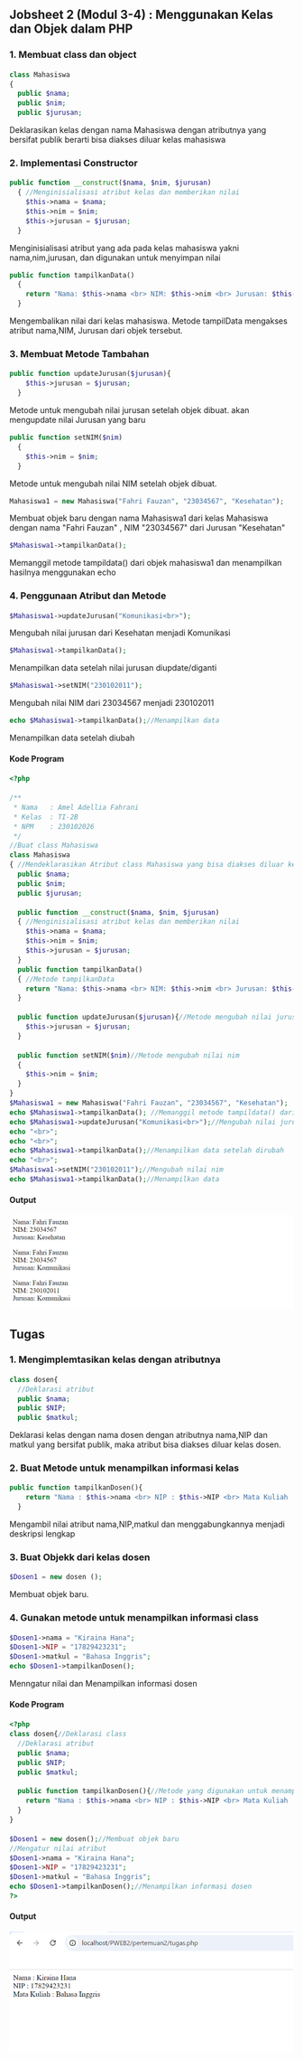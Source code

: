 
## Jobsheet 2 (Modul 3-4) : Menggunakan Kelas dan Objek dalam PHP
### 1. Membuat class dan object
```php
class Mahasiswa
{ 
  public $nama;
  public $nim;
  public $jurusan;
```
Deklarasikan kelas dengan nama Mahasiswa dengan atributnya yang bersifat publik berarti bisa diakses diluar kelas mahasiswa
### 2. Implementasi Constructor
```php
public function __construct($nama, $nim, $jurusan)
  { //Menginisialisasi atribut kelas dan memberikan nilai
    $this->nama = $nama;
    $this->nim = $nim;
    $this->jurusan = $jurusan;
  }
```
Menginisialisasi atribut yang ada pada kelas mahasiswa yakni nama,nim,jurusan, dan digunakan untuk menyimpan nilai

```php
public function tampilkanData()
  { 
    return "Nama: $this->nama <br> NIM: $this->nim <br> Jurusan: $this->jurusan";
  }
```
Mengembalikan nilai dari kelas mahasiswa. Metode tampilData mengakses atribut nama,NIM, Jurusan dari objek tersebut.
### 3. Membuat Metode Tambahan
```php
public function updateJurusan($jurusan){
    $this->jurusan = $jurusan;
  }
```
Metode untuk mengubah nilai jurusan setelah objek dibuat. akan mengupdate nilai Jurusan yang baru
```php
public function setNIM($nim)
  {
    $this->nim = $nim;
  }
```
Metode untuk mengubah nilai NIM setelah objek dibuat.

```php
Mahasiswa1 = new Mahasiswa("Fahri Fauzan", "23034567", "Kesehatan");
```
Membuat objek baru dengan nama Mahasiswa1 dari kelas Mahasiswa dengan nama "Fahri Fauzan" , NIM "23034567" dari Jurusan "Kesehatan"
```php
$Mahasiswa1->tampilkanData();
```
Memanggil metode tampildata() dari objek mahasiswa1 dan menampilkan hasilnya menggunakan echo
### 4. Penggunaan Atribut dan Metode
```php
$Mahasiswa1->updateJurusan("Komunikasi<br>");
```
Mengubah nilai jurusan dari Kesehatan menjadi Komunikasi
```php
$Mahasiswa1->tampilkanData();
```
Menampilkan data setelah nilai jurusan diupdate/diganti
```php
$Mahasiswa1->setNIM("230102011");
```
Mengubah nilai NIM dari 23034567 menjadi 230102011
```php
echo $Mahasiswa1->tampilkanData();//Menampilkan data
```
Menampilkan data setelah diubah
#### Kode Program
```php
<?php

/**
 * Nama   : Amel Adellia Fahrani
 * Kelas  : TI-2B
 * NPM    : 230102026
 */
//Buat class Mahasiswa
class Mahasiswa
{ //Mendeklarasikan Atribut class Mahasiswa yang bisa diakses diluar kelas
  public $nama;
  public $nim;
  public $jurusan;

  public function __construct($nama, $nim, $jurusan)
  { //Menginisialisasi atribut kelas dan memberikan nilai
    $this->nama = $nama;
    $this->nim = $nim;
    $this->jurusan = $jurusan;
  }
  public function tampilkanData()
  { //Metode tampilkanData
    return "Nama: $this->nama <br> NIM: $this->nim <br> Jurusan: $this->jurusan"; //Mengembalikan nilai
  }
 
  public function updateJurusan($jurusan){//Metode mengubah nilai jurusan
    $this->jurusan = $jurusan;
  }

  public function setNIM($nim)//Metode mengubah nilai nim
  {
    $this->nim = $nim;
  }
}
$Mahasiswa1 = new Mahasiswa("Fahri Fauzan", "23034567", "Kesehatan");
echo $Mahasiswa1->tampilkanData(); //Memanggil metode tampildata() dari objek mahasiswa1 dan menampilkan hasilnya menggunakan echo
echo $Mahasiswa1->updateJurusan("Komunikasi<br>");//Mengubah nilai jurusan
echo "<br>";
echo "<br>";
echo $Mahasiswa1->tampilkanData();//Menampilkan data setelah dirubah
echo "<br>";
$Mahasiswa1->setNIM("230102011");//Mengubah nilai nim
echo $Mahasiswa1->tampilkanData();//Menampilkan data
```
#### Output
![output_2](/Dokumentasi/output_6.png)
## Tugas
### 1. Mengimplemtasikan kelas dengan atributnya
```php
class dosen{
  //Deklarasi atribut
  public $nama;
  public $NIP;
  public $matkul;

```
Deklarasi kelas dengan nama dosen dengan atributnya nama,NIP dan matkul yang bersifat publik, maka atribut bisa diakses diluar kelas dosen.

### 2. Buat Metode untuk menampilkan informasi kelas
```php
public function tampilkanDosen(){
    return "Nama : $this->nama <br> NIP : $this->NIP <br> Mata Kuliah : $this->matkul";
  }
```
Mengambil nilai atribut nama,NIP,matkul dan menggabungkannya menjadi deskripsi lengkap

### 3. Buat Objekk dari kelas dosen
```php
$Dosen1 = new dosen ();
```
Membuat objek baru.
### 4. Gunakan metode untuk menampilkan informasi class
```php
$Dosen1->nama = "Kiraina Hana";
$Dosen1->NIP = "17829423231";
$Dosen1->matkul = "Bahasa Inggris";
echo $Dosen1->tampilkanDosen();
```
Menngatur nilai dan Menampilkan informasi dosen
#### Kode Program
```php
<?php 
class dosen{//Deklarasi class
  //Deklarasi atribut
  public $nama;
  public $NIP;
  public $matkul;

  public function tampilkanDosen(){//Metode yang digunakan untuk menampilkan informasi dosen
    return "Nama : $this->nama <br> NIP : $this->NIP <br> Mata Kuliah : $this->matkul";//Mengembalikan nilai
  }
}

$Dosen1 = new dosen();//Membuat objek baru
//Mengatur nilai atribut
$Dosen1->nama = "Kiraina Hana";
$Dosen1->NIP = "17829423231";
$Dosen1->matkul = "Bahasa Inggris";
echo $Dosen1->tampilkanDosen();//Menampilkan informasi dosen
?>
```
#### Output
![output_2](/Dokumentasi/output7.png)

